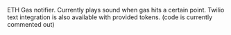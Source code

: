 ETH Gas notifier. Currently plays sound when gas hits a certain point. Twilio text integration is also available with provided tokens. (code is currently commented out)
